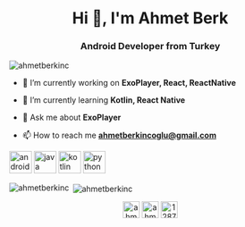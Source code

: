 <h1 align="center">Hi 👋, I'm Ahmet Berk</h1>
<h3 align="center">Android Developer from Turkey</h3>

<p align="left"> <img src="https://komarev.com/ghpvc/?username=ahmetberkinc" alt="ahmetberkinc" /> </p>

- 🔭 I’m currently working on **ExoPlayer, React, ReactNative**

- 🌱 I’m currently learning **Kotlin, React Native**

- 💬 Ask me about **ExoPlayer**

- 📫 How to reach me **ahmetberkincoglu@gmail.com**

<p align="left"><img src="https://devicons.github.io/devicon/devicon.git/icons/android/android-original-wordmark.svg" alt="android" width="40" height="40"/> <img src="https://devicons.github.io/devicon/devicon.git/icons/java/java-original-wordmark.svg" alt="java" width="40" height="40"/> <img src="https://www.vectorlogo.zone/logos/kotlinlang/kotlinlang-icon.svg" alt="kotlin" width="40" height="40"/> <img src="https://devicons.github.io/devicon/devicon.git/icons/python/python-original.svg" alt="python" width="40" height="40"/></p>

<p><img align="left" src="https://github-readme-stats.vercel.app/api/top-langs/?username=ahmetberkinc&layout=compact&hide=html" alt="ahmetberkinc" /></p>

<p>&nbsp;<img align="center" src="https://github-readme-stats.vercel.app/api?username=ahmetberkinc&show_icons=true" alt="ahmetberkinc" /></p>

<p align="center">
<a href="https://twitter.com/ahmetberkinc" target="blank"><img align="center" src="https://cdn.jsdelivr.net/npm/simple-icons@3.0.1/icons/twitter.svg" alt="ahmetberkinc" height="30" width="30" /></a>
<a href="https://linkedin.com/in/ahmetberkinc" target="blank"><img align="center" src="https://cdn.jsdelivr.net/npm/simple-icons@3.0.1/icons/linkedin.svg" alt="ahmetberkinc" height="30" width="30" /></a>
<a href="https://stackoverflow.com/users/12871032" target="blank"><img align="center" src="https://cdn.jsdelivr.net/npm/simple-icons@3.0.1/icons/stackoverflow.svg" alt="12871032" height="30" width="30" /></a>
</p>
